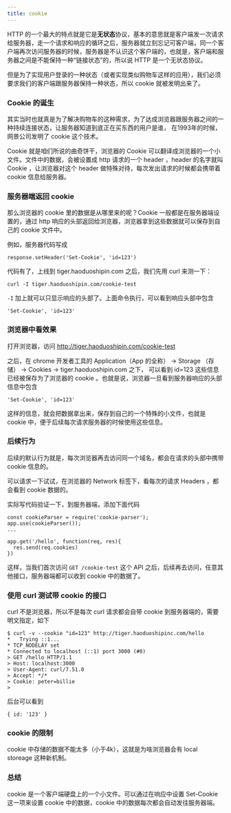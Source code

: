 ```yaml
---
title: cookie
---
```


HTTP 的一个最大的特点就是它是**无状态**协议，基本的意思就是客户端发一次请求给服务器，走一个请求和响应的循环之后，服务器就立刻忘记可客户端，同一个客户端再次访问服务器的时候，服务器是不认识这个客户端的，也就是，客户端和服务器之间是不能保持一种“链接状态”的，所以说 HTTP 是一个无状态协议。

但是为了实现用户登录的一种状态（或者实现类似购物车这样的应用），我们必须要求我们的客户端跟服务器保持一种状态，所以 cookie 就被发明出来了。


### Cookie 的诞生

其实当时也就真是为了解决购物车的这种需求，为了达成浏览器跟服务器之间的一种持续连接状态，让服务器知道到底正在买东西的用户是谁， 在1993年的时候，网景公司发明了 cookie 这个技术。

Cookie 就是咱们所说的曲奇饼干，浏览器的 Cookie 可以翻译成浏览器的一个小文件。文件中的数据，会被设置成 http 请求的一个 header ，header 的名字就叫 Cookie ，让浏览器对这个 header 做特殊对待，每次发出请求的时候都会携带着 cookie 信息给服务器。



### 服务器端返回 cookie

那么浏览器的 cookie 里的数据是从哪里来的呢？Cookie 一般都是在服务器端设置的，通过 http 响应的头部返回给浏览器，浏览器拿到这些数据就可以保存到自己的 cookie 文件中。

例如，服务器代码写成

```
response.setHeader('Set-Cookie', 'id=123')
```

代码有了，上线到 tiger.haoduoshipin.com 之后，我们先用 curl 来测一下：

```
curl -I tiger.haoduoshipin.com/cookie-test
```

`-I` 加上就可以只显示响应的头部了。上面命令执行，可以看到响应头部中包含

```
'Set-Cookie', 'id=123'
```

### 浏览器中看效果

打开浏览器，访问 http://tiger.haoduoshipin.com/cookie-test



之后，在 chrome 开发者工具的 Application（App 的全称） -> Storage （存储） -> Cookies -> tiger.haoduoshipin.com 之下， 可以看到 id=123 这些信息已经被保存为了浏览器的 cookie 。也就是说，浏览器一旦看到服务器响应的头部信息中包含

```
'Set-Cookie', 'id=123'
```

这样的信息，就会把数据拿出来，保存到自己的一个特殊的小文件，也就是 cookie 中，便于后续每次请求服务器的时候使用这些信息。


### 后续行为

后续的默认行为就是，每次浏览器再去访问同一个域名，都会在请求的头部中携带 cookie 信息的。

可以请求一下试试，在浏览器的 Network 标签下，看每次的请求 Headers ，都会看到 cookie 数据的。

实际写代码验证一下，到服务器端，添加下面代码


```
const cookieParser = require('cookie-parser');
app.use(cookieParser());
...

app.get('/hello', function(req, res){
  res.send(req.cookies)
})
```

这样，当我们首次访问 `GET /cookie-test` 这个 API 之后，后续再去访问，任意其他接口，服务器端都可以收到 cookie 中的数据了。


### 使用 curl 测试带 cookie 的接口

curl 不是浏览器，所以不是每次 curl 请求都会自带 cookie 到服务器端的，需要明文指定，如下

```
$ curl -v --cookie "id=123" http://tiger.haoduoshipinc.com/hello
*   Trying ::1...
* TCP_NODELAY set
* Connected to localhost (::1) port 3000 (#0)
> GET /hello HTTP/1.1
> Host: localhost:3000
> User-Agent: curl/7.51.0
> Accept: */*
> Cookie: peter=billie
>
```

后台可以看到

```
{ id: '123' }
```


### cookie 的限制

cookie 中存储的数据不能太多（小于4k），这就是为啥浏览器会有 local storeage 这种新机制。


### 总结

cookie 是一个客户端硬盘上的一个小文件。可以通过在响应中设置 Set-Cookie 这一项来设置 cookie 中的数据，cookie 中的数据每次都会自动发往服务器端。
